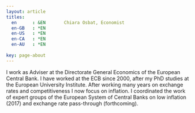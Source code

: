 ```yaml
---
layout: article
titles:
  en      : &EN       Chiara Osbat, Economist
  en-GB   : *EN
  en-US   : *EN
  en-CA   : *EN
  en-AU   : *EN
  
key: page-about
---
```

I work as Adviser at the Directorate General Economics of the European Central Bank. I have worked at the ECB since 2000, after my PhD studies at the European University Institute. 
After working many years on exchange rates and competitiveness I now focus on inflation. I coordinated the work of expert groups of the European System of Central Banks on low inflation (2017) and exchange rate pass-through (forthcoming). 


